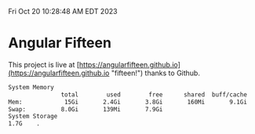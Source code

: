 Fri Oct 20 10:28:48 AM EDT 2023

# Angular Fifteen


This project is live at [https://angularfifteen.github.io](https://angularfifteen.github.io "fifteen!") thanks to Github.

```bash
System Memory
               total        used        free      shared  buff/cache   available
Mem:            15Gi       2.4Gi       3.8Gi       160Mi       9.1Gi        12Gi
Swap:          8.0Gi       139Mi       7.9Gi
System Storage
1.7G	.
